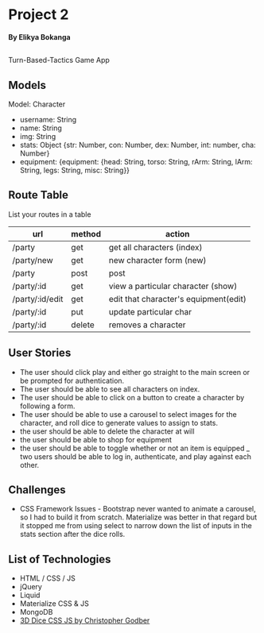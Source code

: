 # Project 2
#### By Elikya Bokanga

## 

Turn-Based-Tactics Game App

## Models

Model: Character

* username: String
* name: String
* img: String
* stats: Object {str: Number, con: Number, dex: Number, int: number, cha: Number}
* equipment: {equipment: {head: String, torso: String, rArm: String, lArm: String, legs: String, misc: String}}

[//]: # (is this a comment)

## Route Table

List your routes in a table

| url | method | action |
|-----|--------|--------|
| /party | get | get all characters (index)|
| /party/new | get | new character form (new)|
| /party | post | post | add new character to party (create)|
| /party/:id | get | view a particular character (show)|
| /party/:id/edit | get | edit that character's equipment(edit)|
| /party/:id | put | update particular char|
| /party/:id | delete | removes a character|


## User Stories
- The user should click play and either go straight to the main screen or be prompted for authentication.
- The user should be able to see all characters on index.
- The user should be able to click on a button to create a character by following a form.
- The user should be able to use a carousel to select images for the character, and roll dice to generate values to assign to stats.
- the user should be able to delete the character at will
- the user should be able to shop for equipment
- the user should be able to toggle whether or not an item is equipped
_ two users should be able to log in, authenticate, and play against each other.

## Challenges
- CSS Framework Issues - Bootstrap never wanted to animate a carousel, so I had to build it from scratch. Materialize was better in that regard but it stopped me from using select to narrow down the list of inputs in the stats section after the dice rolls.

## List of Technologies
- HTML / CSS / JS
- jQuery
- Liquid
- Materialize CSS & JS
- MongoDB
- [3D Dice CSS JS by Christopher Godber](https://codepen.io/noirvortex/pen/MWjyeQg)